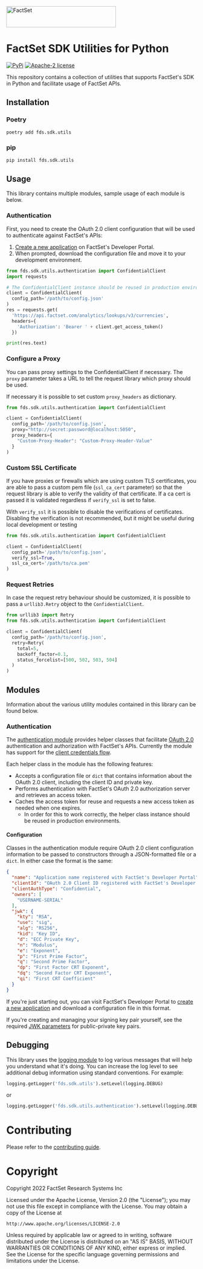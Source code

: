 <img alt="FactSet" src="https://www.factset.com/hubfs/Assets/images/factset-logo.svg" height="56" width="290">

# FactSet SDK Utilities for Python

[![PyPi](https://img.shields.io/pypi/v/fds.sdk.utils)](https://pypi.org/project/fds.sdk.utils/)
[![Apache-2 license](https://img.shields.io/badge/license-Apache2-brightgreen.svg)](https://www.apache.org/licenses/LICENSE-2.0)

This repository contains a collection of utilities that supports FactSet's SDK in Python and facilitate usage of FactSet
APIs.

## Installation

### Poetry

```sh
poetry add fds.sdk.utils
```

### pip

```sh
pip install fds.sdk.utils
```

## Usage

This library contains multiple modules, sample usage of each module is below.

### Authentication

First, you need to create the OAuth 2.0 client configuration that will be used to authenticate against FactSet's APIs:

1. [Create a new application](https://developer.factset.com/learn/authentication-oauth2#creating-an-application) on
   FactSet's Developer Portal.
2. When prompted, download the configuration file and move it to your development environment.

```python
from fds.sdk.utils.authentication import ConfidentialClient
import requests

# The ConfidentialClient instance should be reused in production environments.
client = ConfidentialClient(
  config_path='/path/to/config.json'
)
res = requests.get(
  'https://api.factset.com/analytics/lookups/v3/currencies',
  headers={
    'Authorization': 'Bearer ' + client.get_access_token()
  })

print(res.text)
```

### Configure a Proxy

You can pass proxy settings to the ConfidentialClient if necessary.
The `proxy` parameter takes a URL to tell the request library which proxy should be used.

If necessary it is possible to set custom `proxy_headers` as dictionary.

```python
from fds.sdk.utils.authentication import ConfidentialClient

client = ConfidentialClient(
  config_path='/path/to/config.json',
  proxy="http://secret:password@localhost:5050",
  proxy_headers={
    "Custom-Proxy-Header": "Custom-Proxy-Header-Value"
  }
)
```

### Custom SSL Certificate

If you have proxies or firewalls which are using custom TLS certificates,
you are able to pass a custom pem file (`ssl_ca_cert` parameter) so that the
request library is able to verify the validity of that certificate. If a
ca cert is passed it is validated regardless if `verify_ssl` is set to false.

With `verify_ssl` it is possible to disable the verifications of certificates.
Disabling the verification is not recommended, but it might be useful during
local development or testing

```python
from fds.sdk.utils.authentication import ConfidentialClient

client = ConfidentialClient(
  config_path='/path/to/config.json',
  verify_ssl=True,
  ssl_ca_cert='/path/to/ca.pem'
)
```

### Request Retries

In case the request retry behaviour should be customized, it is possible to pass a `urllib3.Retry` object to
the `ConfidentialClient`.

```python
from urllib3 import Retry
from fds.sdk.utils.authentication import ConfidentialClient

client = ConfidentialClient(
  config_path='/path/to/config.json',
  retry=Retry(
    total=5,
    backoff_factor=0.1,
    status_forcelist=[500, 502, 503, 504]
  )
)
```

## Modules

Information about the various utility modules contained in this library can be found below.

### Authentication

The [authentication module](src/fds/sdk/utils/authentication) provides helper classes that
facilitate [OAuth 2.0](https://developer.factset.com/learn/authentication-oauth2) authentication and authorization with
FactSet's APIs. Currently the module has support for
the [client credentials flow](https://github.com/factset/oauth2-guidelines#client-credentials-flow-1).

Each helper class in the module has the following features:

* Accepts a configuration file or `dict` that contains information about the OAuth 2.0 client, including the client ID
  and private key.
* Performs authentication with FactSet's OAuth 2.0 authorization server and retrieves an access token.
* Caches the access token for reuse and requests a new access token as needed when one expires.
  * In order for this to work correctly, the helper class instance should be reused in production environments.

#### Configuration

Classes in the authentication module require OAuth 2.0 client configuration information to be passed to constructors
through a JSON-formatted file or a `dict`. In either case the format is the same:

```json
{
  "name": "Application name registered with FactSet's Developer Portal",
  "clientId": "OAuth 2.0 Client ID registered with FactSet's Developer Portal",
  "clientAuthType": "Confidential",
  "owners": [
    "USERNAME-SERIAL"
  ],
  "jwk": {
    "kty": "RSA",
    "use": "sig",
    "alg": "RS256",
    "kid": "Key ID",
    "d": "ECC Private Key",
    "n": "Modulus",
    "e": "Exponent",
    "p": "First Prime Factor",
    "q": "Second Prime Factor",
    "dp": "First Factor CRT Exponent",
    "dq": "Second Factor CRT Exponent",
    "qi": "First CRT Coefficient"
  }
}
```

If you're just starting out, you can visit FactSet's Developer Portal
to [create a new application](https://developer.factset.com/applications) and download a configuration file in this
format.

If you're creating and managing your signing key pair yourself, see the
required [JWK parameters](https://github.com/factset/oauth2-guidelines#jwk-parameters) for public-private key pairs.

## Debugging

This library uses the [logging module](https://docs.python.org/3/howto/logging.html) to log various messages that will
help you understand what it's doing. You can increase the log level to see additional debug information using standard
conventions. For example:

```python
logging.getLogger('fds.sdk.utils').setLevel(logging.DEBUG)
```

or

```python
logging.getLogger('fds.sdk.utils.authentication').setLevel(logging.DEBUG)
```

# Contributing

Please refer to the [contributing guide](CONTRIBUTING.md).

# Copyright

Copyright 2022 FactSet Research Systems Inc

Licensed under the Apache License, Version 2.0 (the "License");
you may not use this file except in compliance with the License.
You may obtain a copy of the License at

    http://www.apache.org/licenses/LICENSE-2.0

Unless required by applicable law or agreed to in writing, software
distributed under the License is distributed on an "AS IS" BASIS,
WITHOUT WARRANTIES OR CONDITIONS OF ANY KIND, either express or implied.
See the License for the specific language governing permissions and
limitations under the License.
